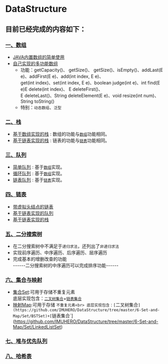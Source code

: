 # DataStructure<br>
## 目前已经完成的内容如下：<br>
### [一、数组](https://github.com/IMUHERO/DataStructure/tree/master/1-Array)
* [JAVA内置数组的简单使用](https://github.com/IMUHERO/DataStructure/blob/master/1-Array/1-ArrayBasic/Main.java)
* [自己实现的多功能数组](https://github.com/IMUHERO/DataStructure/blob/master/1-Array/2-Function-Of-Array/Array.java)
  * 功能：getCapacity()、 getSize()、 getSize()、isEmpty()、addLast(E e)、addFirst(E e)、add(int index, E e)、<br>get(int index)、set(int index, E e)、boolean judge(int e)、int find(E e)E delete(int index)、 E deleteFirst()、<br>E deleteLast()、String deleteElement(E e)、void resize(int num)、String toString()
  * 特别：`动态数组`、`泛型`
### [二、栈](https://github.com/IMUHERO/DataStructure/tree/master/2-Stacks)<br>
* [基于数组实现的栈](https://github.com/IMUHERO/DataStructure/tree/master/2-Stacks/ArrayStack) : 数组的功能与[`数组`](https://github.com/IMUHERO/DataStructure/blob/master/2-Stacks/ArrayStack/Array.java)功能相同。
* [基于链表实现的栈](https://github.com/IMUHERO/DataStructure/tree/master/2-Stacks/LinkedListStack) : 链表的功能与[`链表`](https://github.com/IMUHERO/DataStructure/blob/master/2-Stacks/LinkedListStack/LinkedList.java)功能相同。


### [三、队列](https://github.com/IMUHERO/DataStructure/tree/master/3-Queue)
* [简单队列](https://github.com/IMUHERO/DataStructure/tree/master/2-Stacks/ArrayStack) : 基于[`数组`](https://github.com/IMUHERO/DataStructure/blob/master/3-Queue/1-ArrayQueue/Array.java)实现。
* [循环队列](https://github.com/IMUHERO/DataStructure/tree/master/2-Stacks/ArrayStack) : 基于[`数组`](https://github.com/IMUHERO/DataStructure/blob/master/3-Queue/2-LoopQueue/Array.java)实现。
* [链表队列](https://github.com/IMUHERO/DataStructure/tree/master/2-Stacks/ArrayStack) : 基于[`链表`](https://github.com/IMUHERO/DataStructure/tree/master/4-Linked-List)实现。

### [四、链表](https://github.com/IMUHERO/DataStructure/tree/master/4-Linked-List)
* [带虚拟头结点的链表](https://github.com/IMUHERO/DataStructure/tree/master/4-Linked-List/1-DummyHead-Linked-List)
* [基于链表实现的队列](https://github.com/IMUHERO/DataStructure/tree/master/4-Linked-List/3-Implement-Queue-in-LinkedList) 
* [基于链表实现的栈](https://github.com/IMUHERO/DataStructure/tree/master/4-Linked-List/2-Implement-Stack-in-LinkedList) 

### [五、二分搜索树](https://github.com/IMUHERO/DataStructure/tree/master/5-Binary-Search-Tree)
* 在二分搜索树中不满足于`递归求法`，还列出了`非递归求法`
* 实现前序遍历、中序遍历、后序遍历、层序遍历
* 完成基本的增删改查的功能<br>
------二分搜索树的中序遍历可以完成排序功能------

### [六、集合与映射](https://github.com/IMUHERO/DataStructure/tree/master/6-Set-and-Map)
* [集合Set](https://github.com/IMUHERO/DataStructure/tree/master/6-Set-and-Map/Set):可用于存储不重复元素<br>
底层实现包含：[`二叉树集合`](https://github.com/IMUHERO/DataStructure/tree/master/6-Set-and-Map/Set/BSTSet)+[`链表集合`](https://github.com/IMUHERO/DataStructure/tree/master/6-Set-and-Map/Set/LinkedListSet)
* [映射Map](https://github.com/IMUHERO/DataStructure/tree/master/6-Set-and-Map/Map):可用于存储
`不重复元素<br>
底层实现包含：[`二叉树集合`](https://github.com/IMUHERO/DataStructure/tree/master/6-Set-and-Map/Set/BSTSet)+[`链表集合`](https://github.com/IMUHERO/DataStructure/tree/master/6-Set-and-Map/Set/LinkedListSet)



### [七、堆与优先队列](https://github.com/IMUHERO/DataStructure/tree/master/7-Heap-and-Priority-Queue)


### [八、哈希表](https://github.com/IMUHERO/DataStructure/tree/master/8-Hash-Table)

